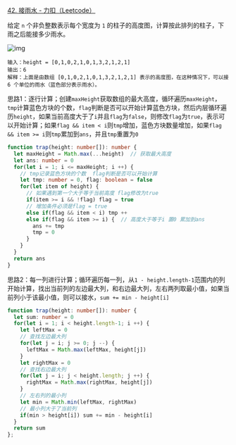 [42. 接雨水 - 力扣（Leetcode）](https://leetcode.cn/problems/trapping-rain-water/description/)

给定 `n` 个非负整数表示每个宽度为 `1` 的柱子的高度图，计算按此排列的柱子，下雨之后能接多少雨水。

![img](https://assets.leetcode-cn.com/aliyun-lc-upload/uploads/2018/10/22/rainwatertrap.png)

```
输入：height = [0,1,0,2,1,0,1,3,2,1,2,1]
输出：6
解释：上面是由数组 [0,1,0,2,1,0,1,3,2,1,2,1] 表示的高度图，在这种情况下，可以接 6 个单位的雨水（蓝色部分表示雨水）。 
```

思路1：逐行计算；创建`maxHeight`获取数组的最大高度，循环遍历`maxHeight`，`tmp`计算蓝色方块的个数，`flag`判断是否可以开始计算蓝色方块，然后内层循环遍历`height`，如果当前高度大于了`i`并且`flag`为`false`，则修改`flag`为`true`，表示可以开始计算；如果`flag && item < i`则`tmp`增加，蓝色方块数量增加，如果`flag && item >= i`则`tmp`累加到`ans`，并且`tmp`重置为`0`

```typescript
function trap(height: number[]): number {
  let maxHeight = Math.max(...height)  // 获取最大高度
  let ans: number = 0
  for(let i = 1; i <= maxHeight; i ++) {
    // tmp记录蓝色方块的个数  flag判断是否可以开始计算
    let tmp: number = 0, flag: boolean = false
    for(let item of height) {
      // 如果遇到第一个大于等于当前高度 flag修改为true
      if(item >= i && !flag) flag = true
      // 增加条件必须是flag = true
      else if(flag && item < i) tmp ++
      else if(flag && item >= i) {  // 高度大于等于i 置0 累加到ans
        ans += tmp
        tmp = 0
      }
    }
  }
  return ans
}
```

思路2：每一列进行计算；循环遍历每一列，从`1 - height.length-1`范围内的列开始计算，找出当前列的左边最大列，和右边最大列，左右两列取最小值，如果当前列小于该最小值，则可以接水，`sum += min - height[i]`

```typescript
function trap(height: number[]): number {
  let sum: number = 0
  for(let i = 1; i < height.length-1; i ++) {
    let leftMax = 0
    // 查找左边最大列
    for(let j = i; j >= 0; j --) {
      leftMax = Math.max(leftMax, height[j])
    }
    let rightMax = 0
    // 查找右边最大列
    for(let j = i; j < height.length; j ++) {
      rightMax = Math.max(rightMax, height[j])
    }
    // 左右列的最小列
    let min = Math.min(leftMax, rightMax)
    // 最小列大于了当前列 
    if(min > height[i]) sum += min - height[i]
  }
  return sum
};
```

